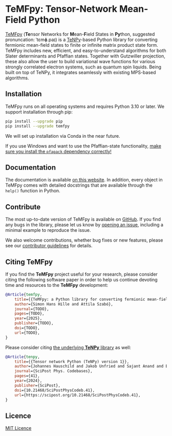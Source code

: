 # TeMFpy: Tensor-Network Mean-Field Python

[TeMFpy](https://github.com/temfpy/temfpy) (**Te**nsor Networks for **M**ean-**F**ield States in **Py**thon, suggested pronuncation: ˈtɛmɸ.paɪ) is a [TeNPy](https://tenpy.readthedocs.io/en/latest/)-based Python library for converting fermionic mean-field states to finite or infinite matrix product state form. TeMFpy includes new, efficient, and easy-to-understand algorithms for both Slater determinants and Pfaffian states. Together with Gutzwiller projection, these also allow the user to build variational wave functions for various strongly correlated electron systems, such as quantum spin liquids. Being built on top of TeNPy, it integrates seamlessly with existing MPS-based algorithms.

## Installation
TeMFpy runs on all operating systems and requires Python 3.10 or later. We support installation through pip:

```bash
pip install --upgrade pip
pip install --upgrade temfpy
```

We will set up installation via Conda in the near future.

If you use Windows and want to use the Pfaffian-state functionality, [make sure you install the `pfapack` dependency correctly!](https://pfapack.readthedocs.io/en/latest/\#usage)

## Documentation

The documentation is available [on this website](https://temfpy.github.io/temfpy). In addition, every object in TeMFpy comes with detailed docstrings that are available through the `help()` function in Python.

## Contribute

The most up-to-date version of TeMFpy is available on [GitHub](https://github.com/temfpy/temfpy). If you find any bugs in the library, please let us know by [opening an issue](https://github.com/temfpy/temfpy/issues), including a minimal example to reproduce the issue.

We also welcome contributions, whether bug fixes or new features, please see our [contributor guidelines](https://temfpy.github.io/temfpy/getting_started/contribute.html) for details.

## Citing TeMFpy

If you find the **TeMFpy** project useful for your research, please consider citing the following software paper in order to help us continue devoting time and resources to the **TeMFpy** development:

```bibtex
@Article{temfpy,
	title={{TeMFpy: a Python library for converting fermionic mean-field states into tensor networks}},
	author={Simon Hans Hille and Attila Szabó},
	journal={TODO},
	pages={TODO},
	year={2025},
	publisher={TODO},
	doi={TODO},
	url={TODO},
}
```

Please consider citing [the underlying **TeNPy** library](https://scipost.org/10.21468/SciPostPhysCodeb.41) as well:

```bibtex
@Article{tenpy,
    title={{Tensor network Python (TeNPy) version 1}},
    author={Johannes Hauschild and Jakob Unfried and Sajant Anand and Bartholomew Andrews and Marcus Bintz and Umberto Borla and Stefan Divic and Markus Drescher and Jan Geiger and Martin Hefel and Kévin Hémery and Wilhelm Kadow and Jack Kemp and Nico Kirchner and Vincent S. Liu and Gunnar Möller and Daniel Parker and Michael Rader and Anton Romen and Samuel Scalet and Leon Schoonderwoerd and Maximilian Schulz and Tomohiro Soejima and Philipp Thoma and Yantao Wu and Philip Zechmann and Ludwig Zweng and Roger S. K. Mong and Michael P. Zaletel and Frank Pollmann},
    journal={SciPost Phys. Codebases},
    pages={41},
    year={2024},
    publisher={SciPost},
    doi={10.21468/SciPostPhysCodeb.41},
    url={https://scipost.org/10.21468/SciPostPhysCodeb.41},
}
```

## Licence

[MIT Licence](https://github.com/temfpy/temfpy/blob/master/LICENSE)
